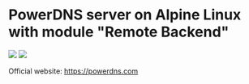 PowerDNS server on Alpine Linux with module "Remote Backend"
=====

[![](https://images.microbadger.com/badges/image/magnaz/powerdns.svg)](https://microbadger.com/images/magnaz/powerdns "Get your own image badge on microbadger.com") [![](https://images.microbadger.com/badges/version/magnaz/powerdns.svg)](https://microbadger.com/images/magnaz/powerdns "Get your own version badge on microbadger.com")

Official website: https://powerdns.com